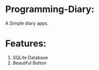 # Programming-Diary:

  A Simple diary apps.

# Features:
1. SQLite Database
2. Beautiful Button

 
